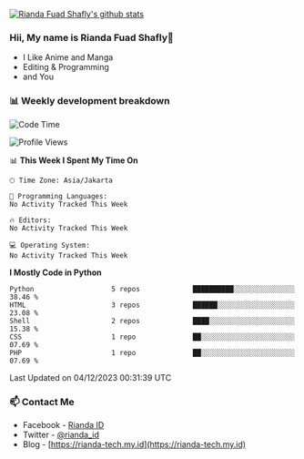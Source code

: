 [![Rianda Fuad Shafly's github stats](https://github-readme-stats.vercel.app/api?username=rndzx&show_icons=true&theme=dracula)](https://github.com/rndzx/rndzx)

### Hii, My name is Rianda Fuad Shafly👋
- I Like Anime and Manga
- Editing & Programming
- and You

### 📊 Weekly development breakdown

<!--START_SECTION:waka-->
![Code Time](http://img.shields.io/badge/Code%20Time-0%20secs-blue)

![Profile Views](http://img.shields.io/badge/Profile%20Views-0-blue)

📊 **This Week I Spent My Time On** 

```text
🕑︎ Time Zone: Asia/Jakarta

💬 Programming Languages: 
No Activity Tracked This Week

🔥 Editors: 
No Activity Tracked This Week

💻 Operating System: 
No Activity Tracked This Week
```

**I Mostly Code in Python** 

```text
Python                   5 repos             ██████████░░░░░░░░░░░░░░░   38.46 % 
HTML                     3 repos             ██████░░░░░░░░░░░░░░░░░░░   23.08 % 
Shell                    2 repos             ████░░░░░░░░░░░░░░░░░░░░░   15.38 % 
CSS                      1 repo              ██░░░░░░░░░░░░░░░░░░░░░░░   07.69 % 
PHP                      1 repo              ██░░░░░░░░░░░░░░░░░░░░░░░   07.69 % 
```




 Last Updated on 04/12/2023 00:31:39 UTC
<!--END_SECTION:waka-->

### 📫 Contact Me
- Facebook - [Rianda ID](https://facebook.com/negevian.id)
- Twitter - [@rianda_id](https://twitter.com/rianda_id)
- Blog - [https://rianda-tech.my.id](https://rianda-tech.my.id)
